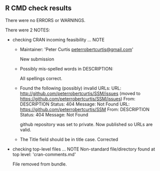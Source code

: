 ## R CMD check results
There were no ERRORS or WARNINGS.

There were 2 NOTES:

* checking CRAN incoming feasibility ... NOTE
  * Maintainer: 'Peter Curtis <peterrobertcurtis@gmail.com>'
    
    New submission
  
  
  * Possibly mis-spelled words in DESCRIPTION:
    
    All spellings correct.

  * Found the following (possibly) invalid URLs:
    URL: http://github.com/peterrobertcurtis/SSM/issues (moved to https://github.com/peterrobertcurtis/SSM/issues)
      From: DESCRIPTION
      Status: 404
      Message: Not Found
    URL: https://github.com/peterrobertcurtis/SSM
      From: DESCRIPTION
      Status: 404
      Message: Not Found
  
    github repository was set to private.  Now published so URLs are valid.
    
  * The Title field should be in title case.
    Corrected
    
* checking top-level files ... NOTE
  Non-standard file/directory found at top level:
  'cran-comments.md'
  
  File removed from bundle.
